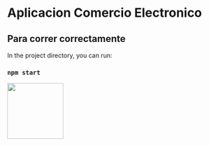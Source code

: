 # Aplicacion Comercio Electronico


## Para correr correctamente

In the project directory, you can run:

### `npm start`

<img src="https://gifs.com/gif/appgif-28XO0M" width="128"/>